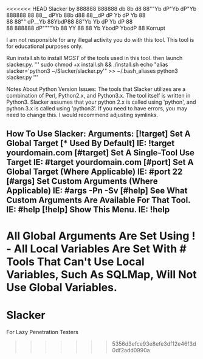 <<<<<<< HEAD
Slacker by
888888 888888    db    8b    d8     88""Yb  dP"Yb   dP"Yb  888888 
  88   88__     dPYb   88b  d88     88__dP dP   Yb dP   Yb   88   
  88   88""    dP__Yb  88YbdP88     88"Yb  Yb   dP Yb   dP   88   
  88   888888 dP""""Yb 88 YY 88     88  Yb  YbodP   YbodP    88 
  Korrupt

I am not responsible for any illegal activity you do with this tool.
This tool is for educational purposes only.



Run install.sh to install *MOST* of the tools used in this tool. 
then launch slacker.py.
'''
sudo chmod +x install.sh && ./install.sh
echo "alias slacker='python3 ~/Slacker/slacker.py'" >> ~/.bash_aliases
python3 slacker.py
'''


Notes About Python Version Issues:
The tools that Slacker utilizes are a combination of Perl, Python2.x, and Python3.x.
The tool itself is written in Python3.
Slacker assumes that your python 2.x is called using 'python', and python 3.x is called using 'python3'.
If you need to have errors, you may need to change this. I would recommend adjusting symlinks.



How To Use Slacker: 
         Arguments: 
 [!target] Set A Global Target [* Used By Default]
                       IE: !target yourdomain.com
 [#target] Set A Single-Tool Use Target
                       IE: #target yourdomain.com
 [#port] Set A Global Target (Where Applicable)
                       IE: #port 22
 [#args] Set Custom Arguments (Where Applicable)
                       IE: #args -Pn -Sv
 [#help] See What Custom Arguments Are Available For That Tool.
                       IE: #help
 [!help] Show This Menu.
                       IE: !help
------------------------------------------------------------------------
All Global Arguments Are Set Using ! - All Local Variables Are Set With #
Tools That Can't Use Local Variables, Such As SQLMap, Will Not Use Global Variables.
=======
# Slacker

For Lazy Penetration Testers
>>>>>>> 5356d3efce93e8efe3df12e46f3d0df2add0990a

